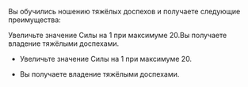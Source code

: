Вы обучились ношению тяжёлых доспехов и получаете следующие преимущества:



Увеличьте значение Силы на 1 при максимуме 20.Вы получаете владение тяжёлыми доспехами.

- Увеличьте значение Силы на 1 при максимуме 20.

- Вы получаете владение тяжёлыми доспехами.

